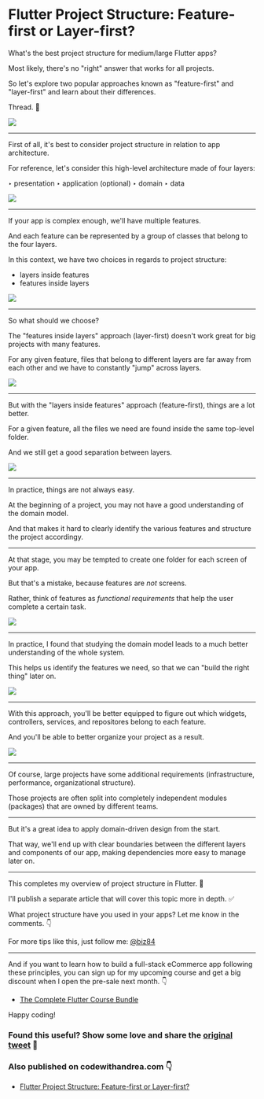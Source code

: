 # Flutter Project Structure: Feature-first or Layer-first?

What's the best project structure for medium/large Flutter apps?

Most likely, there's no "right" answer that works for all projects.

So let's explore two popular approaches known as "feature-first" and "layer-first" and learn about their differences.

Thread. 🧵

![](039.1-flutter-project-structure.png)

---

First of all, it's best to consider project structure in relation to app architecture.

For reference, let's consider this high-level architecture made of four layers:

‣ presentation
‣ application (optional)
‣ domain
‣ data

![](039.2-layered-architecture.png)

---

If your app is complex enough, we'll have multiple features.

And each feature can be represented by a group of classes that belong to the four layers.

In this context, we have two choices in regards to project structure:

- layers inside features
- features inside layers

![](039.3-multi-features.png)

---

So what should we choose?

The "features inside layers" approach (layer-first) doesn't work great for big projects with many features.

For any given feature, files that belong to different layers are far away from each other and we have to constantly "jump" across layers.

![](039.4-jump-across-layers.png)

---

But with the "layers inside features" approach (feature-first), things are a lot better.

For a given feature, all the files we need are found inside the same top-level folder.

And we still get a good separation between layers.

![](039.5-jump-across-layers.png)

---

In practice, things are not always easy.

At the beginning of a project, you may not have a good understanding of the domain model.

And that makes it hard to clearly identify the various features and structure the project accordingy.

---

At that stage, you may be tempted to create one folder for each screen of your app.

But that's a mistake, because features are *not* screens.

Rather, think of features as *functional requirements* that help the user complete a certain task.

![](039.6-features-not-screens.png)

---

In practice, I found that studying the domain model leads to a much better understanding of the whole system.

This helps us identify the features we need, so that we can "build the right thing" later on.

![](039.7-domain-layer.png)

---

With this approach, you'll be better equipped to figure out which widgets, controllers, services, and repositores belong to each feature.

And you'll be able to better organize your project as a result.

![](039.3-multi-features.png)

---

Of course, large projects have some additional requirements (infrastructure, performance, organizational structure).

Those projects are often split into completely independent modules (packages) that are owned by different teams.

---

But it's a great idea to apply domain-driven design from the start.

That way, we'll end up with clear boundaries between the different layers and components of our app, making dependencies more easy to manage later on.

---

This completes my overview of project structure in Flutter. 🏁

I'll publish a separate article that will cover this topic more in depth. ✅

What project structure have you used in your apps? Let me know in the comments. 👇

For more tips like this, just follow me: [@biz84](https://twitter.com/biz84)

---

And if you want to learn how to build a full-stack eCommerce app following these principles, you can sign up for my upcoming course and get a big discount when I open the pre-sale next month. 👇

- [The Complete Flutter Course Bundle](https://codewithandrea.com/courses/complete-flutter-bundle/)

Happy coding!

### Found this useful? Show some love and share the [original tweet](https://twitter.com/biz84/status/1506285698558660609) 🙏

### Also published on codewithandrea.com 👇

- [Flutter Project Structure: Feature-first or Layer-first?](https://codewithandrea.com/articles/flutter-project-structure/)